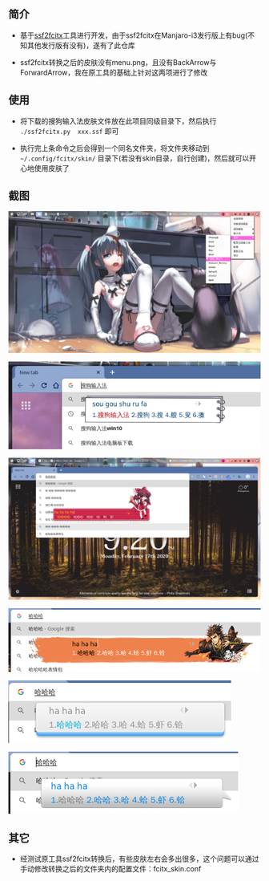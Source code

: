 ## 简介

+	基于[ssf2fcitx](https://github.com/VOID001/ssf2fcitx)工具进行开发，由于ssf2fcitx在Manjaro-i3发行版上有bug(不知其他发行版有没有)，遂有了此仓库

+	ssf2fcitx转换之后的皮肤没有menu.png，且没有BackArrow与ForwardArrow，我在原工具的基础上针对这两项进行了修改


## 使用

+	将下载的搜狗输入法皮肤文件放在此项目同级目录下，然后执行 `./ssf2fcitx.py  xxx.ssf` 即可

+	执行完上条命令之后会得到一个同名文件夹，将文件夹移动到 `~/.config/fcitx/skin/` 目录下(若没有skin目录，自行创建)，然后就可以开心地使用皮肤了


## 截图

![](./images/01.png)

![](./images/02.png)

![](./images/03.png)

![](./images/04.png)

![](./images/05.png)

![](./images/06.png)


## 其它

+	经测试原工具ssf2fcitx转换后，有些皮肤左右会多出很多，这个问题可以通过手动修改转换之后的文件夹内的配置文件：fcitx_skin.conf

